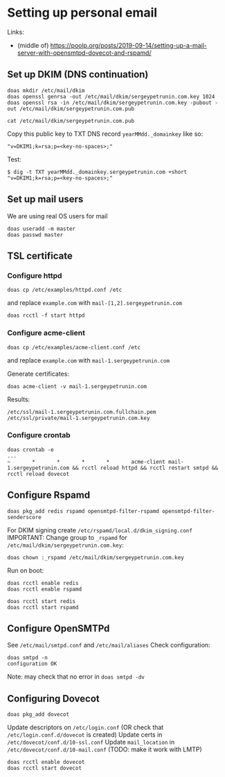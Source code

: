# Setting up personal email
Links:
 * (middle of) https://poolp.org/posts/2019-09-14/setting-up-a-mail-server-with-opensmtpd-dovecot-and-rspamd/

## Set up DKIM (DNS continuation)
```
doas mkdir /etc/mail/dkim
doas openssl genrsa -out /etc/mail/dkim/sergeypetrunin.com.key 1024
doas openssl rsa -in /etc/mail/dkim/sergeypetrunin.com.key -pubout -out /etc/mail/dkim/sergeypetrunin.com.pub

cat /etc/mail/dkim/sergeypetrunin.com.pub
```
Copy this public key to TXT DNS record `yearMMdd._domainkey` like so:
```
"v=DKIM1;k=rsa;p=<key-no-spaces>;"
```

Test:
```
$ dig -t TXT yearMMdd._domainkey.sergeypetrunin.com +short
"v=DKIM1;k=rsa;p=<key-no-spaces>;"
```

## Set up mail users
We are using real OS users for mail
```
doas useradd -m master
doas passwd master
```

## TSL certificate
### Configure httpd
```
doas cp /etc/examples/httpd.conf /etc
```
and replace `example.com` with `mail-[1,2].sergeypetrunin.com`
```
doas rcctl -f start httpd
```

### Configure acme-client
```
doas cp /etc/examples/acme-client.conf /etc
```
and replace `example.com` with `mail-1.sergeypetrunin.com`

Generate certificates:
```
doas acme-client -v mail-1.sergeypetrunin.com
```
Results:
```
/etc/ssl/mail-1.sergeypetrunin.com.fullchain.pem
/etc/ssl/private/mail-1.sergeypetrunin.com.key
```

### Configure crontab
```
doas crontab -e
...
~       *       *       *       *       acme-client mail-1.sergeypetrunin.com && rcctl reload httpd && rcctl restart smtpd && rcctl reload dovecot
```

## Configure Rspamd
```
doas pkg_add redis rspamd opensmtpd-filter-rspamd opensmtpd-filter-senderscore
```
For DKIM signing create `/etc/rspamd/local.d/dkim_signing.conf`
IMPORTANT: Change group to `_rspamd` for `/etc/mail/dkim/sergeypetrunin.com.key`:
```
doas chown :_rspamd /etc/mail/dkim/sergeypetrunin.com.key
```

Run on boot:
```
doas rcctl enable redis
doas rcctl enable rspamd

doas rcctl start redis
doas rcctl start rspamd
```

## Configure OpenSMTPd
See `/etc/mail/smtpd.conf` and `/etc/mail/aliases`
Check configuration:
```
doas smtpd -n
configuration OK
```
Note: may check that no error in `doas smtpd -dv`

## Configuring Dovecot
```
doas pkg_add dovecot
```
Update descriptors on `/etc/login.conf` (OR check that `/etc/login.conf.d/dovecot` is created)
Update certs in `/etc/dovecot/conf.d/10-ssl.conf`
Update `mail_location` in `/etc/dovecot/conf.d/10-mail.conf` (TODO: make it work with LMTP)
```
doas rcctl enable dovecot
doas rcctl start dovecot
```
